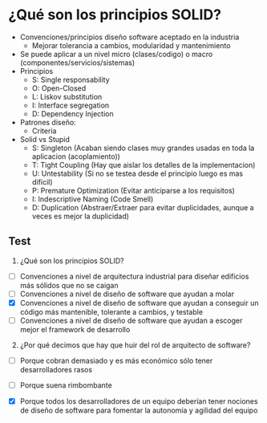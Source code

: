 # ¿Qué son los principios SOLID?

* Convenciones/principios diseño software aceptado en la industria
   * Mejorar tolerancia a cambios, modularidad y mantenimiento
* Se puede aplicar a un nivel micro (clases/codigo) o macro (componentes/servicios/sistemas)
* Principios
  * S: Single responsability
  * O: Open-Closed
  * L: Liskov substitution
  * I: Interface segregation
  * D: Dependency Injection
* Patrones diseño:
  * Criteria
* Solid vs Stupid
  * S: Singleton (Acaban siendo clases muy grandes usadas en toda la aplicacion (acoplamiento))
  * T: Tight Coupling (Hay que aislar los detalles de la implementacion)
  * U: Untestability (Si no se testea desde el principio luego es mas dificil)
  * P: Premature Optimization (Evitar anticiparse a los requisitos)
  * I: Indescriptive Naming (Code Smell)
  * D: Duplication (Abstraer/Extraer para evitar duplicidades, aunque a veces es mejor la duplicidad)
  
## Test
1. ¿Qué son los principios SOLID?
  - [ ] Convenciones a nivel de arquitectura industrial para diseñar edificios más sólidos que no se caigan
  - [ ] Convenciones a nivel de diseño de software que ayudan a molar
  - [x] Convenciones a nivel de diseño de software que ayudan a conseguir un código más mantenible, tolerante a cambios, y testable
  - [ ] Convenciones a nivel de diseño de software que ayudan a escoger mejor el framework de desarrollo
  
2. ¿Por qué decimos que hay que huir del rol de arquitecto de software?
  - [ ] Porque cobran demasiado y es más económico sólo tener desarrolladores rasos
  - [ ] Porque suena rimbombante
  - [x] Porque todos los desarrolladores de un equipo deberían tener nociones de diseño de software para fomentar la autonomía y agilidad del equipo

